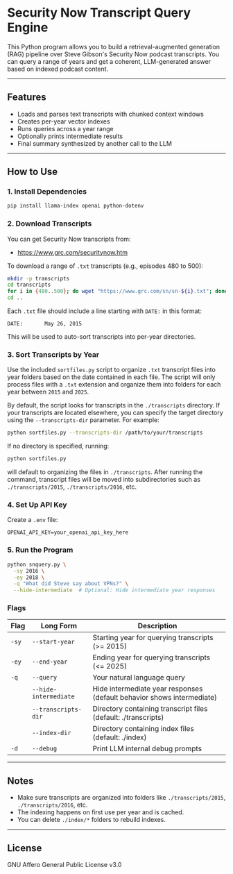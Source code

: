 # Security Now Transcript Query Engine

This Python program allows you to build a retrieval-augmented generation (RAG) pipeline over Steve Gibson's Security Now podcast transcripts. You can query a range of years and get a coherent, LLM-generated answer based on indexed podcast content.

---

## Features

- Loads and parses text transcripts with chunked context windows
- Creates per-year vector indexes
- Runs queries across a year range
- Optionally prints intermediate results
- Final summary synthesized by another call to the LLM

---

## How to Use

### 1. Install Dependencies
```bash
pip install llama-index openai python-dotenv
```

### 2. Download Transcripts
You can get Security Now transcripts from:
- https://www.grc.com/securitynow.htm

To download a range of `.txt` transcripts (e.g., episodes 480 to 500):
```bash
mkdir -p transcripts
cd transcripts
for i in {480..500}; do wget "https://www.grc.com/sn/sn-${i}.txt"; done
cd ..
```

Each `.txt` file should include a line starting with `DATE:` in this format:
```
DATE:		May 26, 2015
```
This will be used to auto-sort transcripts into per-year directories.

### 3. Sort Transcripts by Year
Use the included `sortfiles.py` script to organize `.txt` transcript files into year folders based on the date contained in each file. The script will only process files with a `.txt` extension and organize them into folders for each year between `2015` and `2025`.

By default, the script looks for transcripts in the `./transcripts` directory. If your transcripts are located elsewhere, you can specify the target directory using the `--transcripts-dir` parameter. For example:
```bash
python sortfiles.py --transcripts-dir /path/to/your/transcripts
```
If no directory is specified, running:
```bash
python sortfiles.py
```
will default to organizing the files in `./transcripts`. After running the command, transcript files will be moved into subdirectories such as `./transcripts/2015`, `./transcripts/2016`, etc.

### 4. Set Up API Key
Create a `.env` file:
```
OPENAI_API_KEY=your_openai_api_key_here
```

### 5. Run the Program
```bash
python snquery.py \
  -sy 2016 \
  -ey 2018 \
  -q "What did Steve say about VPNs?" \
  --hide-intermediate  # Optional: Hide intermediate year responses
```

### Flags
| Flag           | Long Form             | Description                                                             |
|----------------|------------------------|-------------------------------------------------------------------------|
| `-sy`          | `--start-year`         | Starting year for querying transcripts (>= 2015)                        |
| `-ey`          | `--end-year`           | Ending year for querying transcripts (<= 2025)                          |
| `-q`           | `--query`              | Your natural language query                                             |
|                | `--hide-intermediate`  | Hide intermediate year responses (default behavior shows intermediate)  |
|                | `--transcripts-dir`    | Directory containing transcript files (default: ./transcripts)          |
|                | `--index-dir`          | Directory containing index files (default: ./index)                     |
| `-d`           | `--debug`              | Print LLM internal debug prompts                                        |

---

## Notes
- Make sure transcripts are organized into folders like `./transcripts/2015`, `./transcripts/2016`, etc.
- The indexing happens on first use per year and is cached.
- You can delete `./index/*` folders to rebuild indexes.

---

## License
GNU Affero General Public License v3.0

